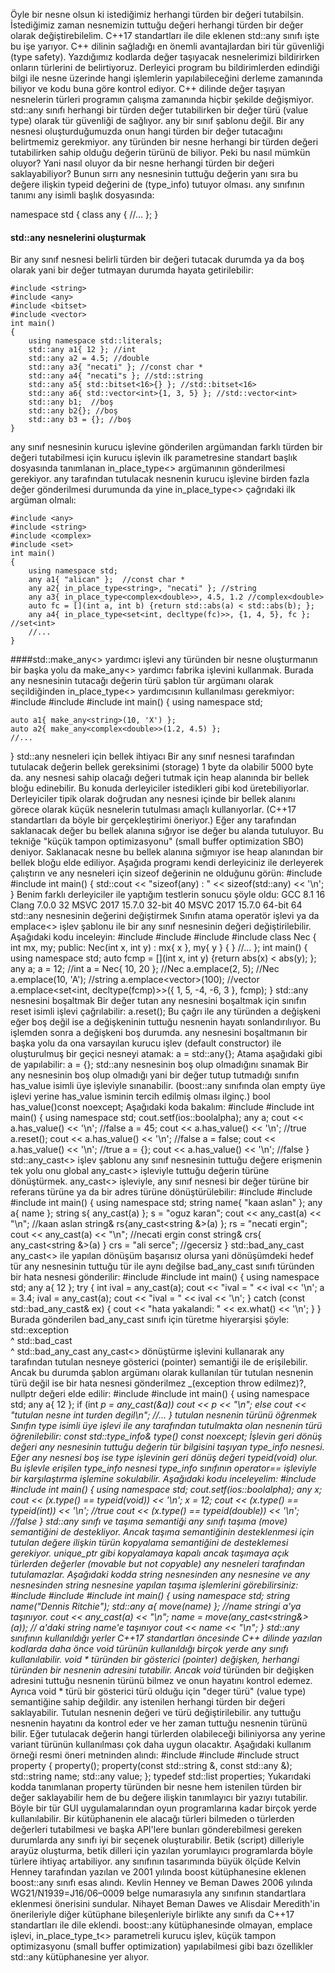 Öyle bir nesne olsun ki istediğimiz herhangi türden bir değeri tutabilsin. İstediğimiz zaman nesnemizin tuttuğu değeri herhangi türden bir değer olarak değiştirebilelim. C++17 standartları ile dile eklenen std::any sınıfı işte bu işe yarıyor.
C++ dilinin sağladığı en önemli avantajlardan biri tür güvenliği (type safety). Yazdığımız kodlarda değer taşıyacak nesnelerimizi bildirirken onların türlerini de belirtiyoruz. Derleyici program bu bildirimlerden edindiği bilgi ile nesne üzerinde hangi işlemlerin yapılabileceğini derleme zamanında biliyor ve kodu buna göre kontrol ediyor. C++ dilinde değer taşıyan nesnelerin türleri programın çalışma zamanında hiçbir şekilde değişmiyor.
std::any sınıfı herhangi bir türden değer tutabilirken bir değer türü (value type) olarak tür güvenliği de sağlıyor. any bir sınıf şablonu değil. Bir any nesnesi oluşturduğumuzda onun hangi türden bir değer tutacağını belirtmemiz gerekmiyor. any türünden bir nesne herhangi bir türden değeri tutabilirken sahip olduğu değerin türünü de biliyor. Peki bu nasıl mümkün oluyor? Yani nasıl oluyor da bir nesne herhangi türden bir değeri saklayabiliyor? Bunun sırrı any nesnesinin tuttuğu değerin yanı sıra bu değere ilişkin typeid değerini de (type_info) tutuyor olması.
any sınıfının tanımı any isimli başlık dosyasında:

namespace std {
    class any {
        //...
    };
}

#### std::any nesnelerini oluşturmak
Bir any sınıf nesnesi belirli türden bir değeri tutacak durumda ya da boş olarak yani bir değer tutmayan durumda hayata getirilebilir:
```
#include <string>
#include <any>
#include <bitset>
#include <vector>
int main()
{
    using namespace std::literals;
    std::any a1{ 12 }; //int
    std::any a2 = 4.5; //double
    std::any a3{ "necati" }; //const char *
    std::any a4{ "necati"s }; //std::string
    std::any a5{ std::bitset<16>{} }; //std::bitset<16>
    std::any a6{ std::vector<int>{1, 3, 5} }; //std::vector<int>
    std::any b1;  //boş
    std::any b2{}; //boş
    std::any b3 = {}; //boş
}
```
any sınıf nesnesinin kurucu işlevine gönderilen argümandan farklı türden bir değeri tutabilmesi için kurucu işlevin ilk parametresine standart <utility> başlık dosyasında tanımlanan in_place_type<> argümanının gönderilmesi gerekiyor. any tarafından tutulacak nesnenin kurucu işlevine birden fazla değer gönderilmesi durumunda da yine in_place_type<> çağrıdaki ilk argüman olmalı:

```
#include <any>
#include <string>
#include <complex>
#include <set>
int main()
{
    using namespace std;
    any a1{ "alican" };  //const char *
    any a2{ in_place_type<string>, "necati" }; //string
    any a3{ in_place_type<complex<double>>, 4.5, 1.2 //complex<double>
    auto fc = [](int a, int b) {return std::abs(a) < std::abs(b); };
    any a4{ in_place_type<set<int, decltype(fc)>>, {1, 4, 5}, fc }; //set<int>
    //...
}
```

####std::make_any<> yardımcı işlevi
any türünden bir nesne oluşturmanın bir başka yolu da make_any<> yardımcı fabrika işlevini kullanmak. Burada any nesnesinin tutacağı değerin türü şablon tür argümanı olarak seçildiğinden in_place_type<> yardımcısının kullanılması gerekmiyor:
#include <any>
#include <string>
#include <complex>
int main()
{
    using namespace std;
	
    auto a1{ make_any<string>(10, 'X') };
    auto a2{ make_any<complex<double>>(1.2, 4.5) };
    //...
}
std::any nesneleri için bellek ihtiyacı
Bir any sınıf nesnesi tarafından tutulacak değerin bellek gereksinimi (storage) 1 byte da olabilir 5000 byte da. any nesnesi sahip olacağı değeri tutmak için heap alanında bir bellek bloğu edinebilir. Bu konuda derleyiciler istedikleri gibi kod üretebiliyorlar. Derleyiciler tipik olarak doğrudan any nesnesi içinde bir bellek alanını görece olarak küçük nesnelerin tutulması amaçlı kullanıyorlar. (C++17 standartları da böyle bir gerçekleştirimi öneriyor.) Eğer any tarafından saklanacak değer bu bellek alanına sığıyor ise değer bu alanda tutuluyor. Bu tekniğe "küçük tampon optimizasyonu" (small buffer optimization SBO) deniyor. Saklanacak nesne bu bellek alanına sığmıyor ise heap alanından bir bellek bloğu elde ediliyor. Aşağıda programı kendi derleyiciniz ile derleyerek çalıştırın ve any nesneleri için sizeof değerinin ne olduğunu görün:
#include <any>
#include <iostream>
int main()
{
    std::cout << "sizeof(any) : " << sizeof(std::any) << '\n';
}
Benim farklı derleyiciler ile yaptığım testlerin sonucu şöyle oldu:
GCC 8.1                        16
Clang 7.0.0                    32
MSVC 2017 15.7.0 32-bit        40
MSVC 2017 15.7.0 64-bit        64
std::any nesnesinin değerini değiştirmek
Sınıfın atama operatör işlevi ya da emplace<> işlev şablonu ile bir any sınıf nesnesinin değeri değiştirilebilir. Aşağıdaki kodu inceleyin:
#include <any>
#include <string>
#include <vector>
#include <set>
class Nec
{
    int mx, my;
public:
    Nec(int x, int y) : mx{ x }, my{ y } { }
    //...
};
int main()
{
    using namespace std;
    auto fcmp = [](int x, int y) {return abs(x) < abs(y); };
    any a;
    a = 12; //int
    a = Nec{ 10, 20 }; //Nec
    a.emplace<Nec>(2, 5); //Nec
    a.emplace<string>(10, 'A'); //string
    a.emplace<vector<int>>(100); //vector<int>
    a.emplace<set<int, decltype(fcmp)>>({ 1, 5, -4, -6, 3 }, fcmp);
}
std::any nesnesini boşaltmak
Bir değer tutan any nesnesini boşaltmak için sınıfın reset isimli işlevi çağrılabilir:
a.reset();
Bu çağrı ile any türünden a değişkeni eğer boş değil ise a değişkeninin tuttuğu nesnenin hayatı sonlandırılıyor. Bu işlemden sonra a değişkeni boş durumda. any nesnesini boşaltmanın bir başka yolu da ona varsayılan kurucu işlev (default constructor) ile oluşturulmuş bir geçici nesneyi atamak:
a = std::any{};
Atama aşağıdaki gibi de yapılabilir:
a = {};
std::any nesnesinin boş olup olmadığını sınamak
Bir any nesnesinin boş olup olmadığı yani bir değer tutup tutmadığı sınıfın has_value isimli üye işleviyle sınanabilir. (boost::any sınıfında olan empty üye işlevi yerine has_value ìsminin tercih edilmiş olması ilginç.)
bool has_value()const noexcept;
Aşağıdaki koda bakalım:
#include <any>
#include <iostream>
int main()
{
    using namespace std;
    cout.setf(ios::boolalpha);
    any a;
    cout << a.has_value() << '\n'; //false
    a = 45;
    cout << a.has_value() << '\n'; //true
    a.reset();
    cout << a.has_value() << '\n'; //false
    a = false;
    cout << a.has_value() << '\n'; //true
    a = {};
    cout << a.has_value() << '\n'; //false
}
std::any_cast<> işlev şablonu
any sınıf nesnesinin tuttuğu değere erişmenin tek yolu onu global any_cast<> işleviyle tuttuğu değerin türüne dönüştürmek. any_cast<> işleviyle, any sınıf nesnesi bir değer türüne bir referans türüne ya da bir adres türüne dönüştürülebilir:
#include <any>
#include <string>
#include <iostream>
int main()
{
    using namespace std;
    string name{ "kaan aslan" };
    any a{ name };
    string s{ any_cast<string>(a) };
    s = "oguz karan";
    cout << any_cast<string>(a) << "\n"; //kaan aslan
    string& rs{any_cast<string &>(a) };
    rs = "necati ergin";
    cout << any_cast<string>(a) << "\n"; //necati ergin
    const string& crs{ any_cast<string &>(a) }
    crs = "ali serce"; //gecersiz
}
std::bad_any_cast
any_cast<> ile yapılan dönüşüm başarısız olursa yani dönüşümdeki hedef tür any nesnesinin tuttuğu tür ile aynı değilse bad_any_cast sınıfı türünden bir hata nesnesi gönderilir:
#include <any>
#include <iostream>
int main()
{
    using namespace std;
    any a{ 12 };
    try {
	int ival = any_cast<int>(a);
	cout << "ival = " << ival << '\n';
	a = 3.4;
	ival = any_cast<int>(a);
	cout << "ival = " << ival << '\n';
    }
    catch (const std::bad_any_cast& ex) {
	cout << "hata yakalandi: " << ex.what() << '\n';
    }
}
Burada gönderilen bad_any_cast sınıfı için türetme hiyerarşisi şöyle:
std::exception  
     ^
std::bad_cast  
     ^
std::bad_any_cast
any_cast<> dönüştürme işlevini kullanarak any tarafından tutulan nesneye gösterici (pointer) semantiği ile de erişilebilir. Ancak bu durumda şablon argümanı olarak kullanılan tür tutulan nesnenin türü değil ise bir hata nesnesi gönderilmez _(exception throw edilmez)?, nullptr değeri elde edilir:
#include <any>
#include <iostream>
int main()
{
    using namespace std;
    any a{ 12 };
    if (int *p = any_cast<int>(&a))
	cout << *p << "\n";
    else
	cout << "tutulan nesne int turden degil\n";
    //...
}
tutulan nesnenin türünü öğrenmek
Sınıfın type isimli üye işlevi ile any tarafından tutulmakta olan nesnenin türü öğrenilebilir:
const std::type_info& type() const noexcept;
İşlevin geri dönüş değeri any nesnesinin tuttuğu değerin tür bilgisini taşıyan type_info nesnesi. Eğer any nesnesi boş ise type işlevinin geri dönüş değeri typeid(void) olur. Bu işlevle erişilen type_info nesnesi type_info sınıfının operator== işleviyle bir karşılaştırma işlemine sokulabilir. Aşağıdaki kodu inceleyelim:
#include <any>
#include <iostream>
int main()
{
    using namespace std;
    cout.setf(ios::boolalpha);
    any x;
    cout << (x.type() == typeid(void)) << '\n';
    x = 12;
    cout << (x.type() == typeid(int)) << '\n'; //true
    cout << (x.type() == typeid(double)) << '\n'; //false
}
std::any sınıfı ve taşıma semantiği
any sınıfı taşıma (move) semantiğini de destekliyor. Ancak taşıma semantiğinin desteklenmesi için tutulan değere ilişkin türün kopyalama semantiğini de desteklemesi gerekiyor. unique_ptr<T> gibi kopyalamaya kapalı ancak taşımaya açık türlerden değerler (movable but not copyable) any nesneleri tarafından tutulamazlar. Aşağıdaki kodda string nesnesinden any nesnesine ve any nesnesinden string nesnesine yapılan taşıma işlemlerini görebilirsiniz:
#include <any>
#include <string>
#include <iostream>
int main()
{
    using namespace std;
    string name("Dennis Ritchie");
    std::any a{ move(name) }; //name stringi a'ya taşınıyor.
    cout << any_cast<string>(a) << "\n";
    name = move(any_cast<string&>(a)); // a'daki string name'e taşınıyor
    cout << name << "\n";
}
std::any sınıfının kullanıldığı yerler
C++17 standartları öncesinde C++ dilinde yazılan kodlarda daha önce void* türünün kullanıldığı birçok yerde any sınıfı kullanılabilir. void * türünden bir gösterici (pointer) değişken, herhangi türünden bir nesnenin adresini tutabilir. Ancak void* türünden bir değişken adresini tuttuğu nesnenin türünü bilmez ve onun hayatını kontrol edemez. Ayrıca void * türü bir gösterici türü olduğu için "deger türü" (value type) semantiğine sahip değildir. any istenilen herhangi türden bir değeri saklayabilir. Tutulan nesnenin değeri ve türü değiştirilebilir. any tuttuğu nesnenin hayatını da kontrol eder ve her zaman tuttuğu nesnenin türünü bilir. Eğer tutulacak değerin hangi türlerden olabileceği biliniyorsa any yerine variant türünün kullanılması çok daha uygun olacaktır. Aşağıdaki kullanım örneği resmi öneri metninden alındı:
#include <string>
#include <any>
#include <list>
struct property
{
    property();
    property(const std::string &, const std::any &);
    std::string name;
    std::any value;
};
typedef std::list<property> properties;
Yukarıdaki kodda tanımlanan property türünden bir nesne hem istenilen türden bir değer saklayabilir hem de bu değere ilişkin tanımlayıcı bir yazıyı tutabilir. Böyle bir tür GUI uygulamalarından oyun programlarına kadar birçok yerde kullanılabilir. Bir kütüphanenin ele alacağı türleri bilmeden o türlerden değerleri tutabilmesi ve başka API'lere bunları gönderebilmesi gereken durumlarda any sınıfı iyi bir seçenek oluşturabilir. Betik (script) dilleriyle arayüz oluşturma, betik dilleri için yazılan yorumlayıcı programlarda böyle türlere ihtiyaç artabiliyor.
any sınıfının tasarımında büyük ölçüde Kelvin Henney tarafından yazılan ve 2001 yılında boost kütüphanesine eklenen boost::any sınıfı esas alındı. Kevlin Henney ve Beman Dawes 2006 yılında WG21/N1939=J16/06–0009 belge numarasıyla any sınıfının standartlara eklenmesi önerisini sundular. Nihayet Beman Dawes ve Alisdair Meredith'in önerileriyle diğer kütüphane bileşenleriyle birlikte any sınıfı da C++17 standartları ile dile eklendi. boost::any kütüphanesinde olmayan, emplace işlevi, in_place_type_t<> parametreli kurucu işlev, küçük tampon optimizasyonu (small buffer optimization) yapılabilmesi gibi bazı özellikler std::any kütüphanesine yer alıyor.
